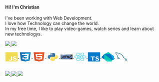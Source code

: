 #### Hi! I'm Christian </br>
I've been working with Web Development. </br>
I love how Technology can change the world. </br>
In my free time, I like to play video-games, watch series and learn about new technologys. </br>


<div>
  <a href="https://github.com/chr-1z">
  <div style="display: inline_block">
      <img height="180em" src="https://github-readme-stats.vercel.app/api?username=chr-1z&show_icons=true&theme=github_dark&include_all_commits=true&count_private=true"/>
  <img height="180em" src="https://github-readme-stats.vercel.app/api/top-langs/?username=chr-1z&layout=compact&langs_count=7&theme=github_dark"/>
    </div>
</div>
<div style="display: inline_block"><br>
  <img align="center" alt="Icon-Js" height="30" width="40" src="https://raw.githubusercontent.com/devicons/devicon/master/icons/javascript/javascript-plain.svg">
  <img align="center" alt="Icon-CSS" height="30" width="40" src="https://raw.githubusercontent.com/devicons/devicon/master/icons/css3/css3-original.svg">
  <img align="center" alt="Icon-HTML" height="30" width="40" src="https://raw.githubusercontent.com/devicons/devicon/master/icons/html5/html5-original.svg">
  <img align="center" alt="Icon-Python" height="30" width="40" src="https://raw.githubusercontent.com/devicons/devicon/master/icons/python/python-original.svg">
  <img align="center" alt="Icon-Php" height="30" width="40" src="https://raw.githubusercontent.com/devicons/devicon/master/icons/php/php-original.svg">
  <img align="center" alt="Icon-Dart" height="30" width="40" src="https://raw.githubusercontent.com/devicons/devicon/master/icons/react/react-original.svg">
  <img align="center" alt="Icon-Typescript" height="30" width="40" src="https://raw.githubusercontent.com/devicons/devicon/master/icons/typescript/typescript-original.svg">
  <img align="center" alt="Icon-Dart" height="30" width="40" src="https://raw.githubusercontent.com/devicons/devicon/master/icons/dart/dart-original.svg">
  <img align="center" alt="Icon-Mysql" height="30" width="40" src="https://raw.githubusercontent.com/devicons/devicon/master/icons/mysql/mysql-original.svg">
</div>
  
  ##
 
<div> 
  <a href="https://www.linkedin.com/in/christian-oliveira-leichtweis/" target="_blank">
    <img src="https://img.shields.io/badge/-LinkedIn-%230077B5?style=for-the-badge&logo=linkedin&logoColor=white" target="_blank">
  </a> 
  <a href="https://www.instagram.com/c_hr1z/" target="_blank">
    <img src="https://img.shields.io/badge/-instagram-%23ff007f?style=for-the-badge&logo=instagram&logoColor=white" target="_blank">
  </a>
  <a href="https://twitter.com/chr_1z_" target="_blank">
    <img src="https://img.shields.io/badge/-twitter-%230077B5?style=for-the-badge&logo=twitter&logoColor=white" target="_blank">
  </a>
</div>

